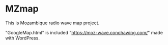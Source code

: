 # MZmap
This is Mozambique radio wave map project.

"GoogleMap.html" is included "https://moz-wave.conohawing.com/" made with WordPress.
